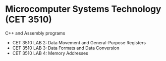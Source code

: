 # Microcomputer Systems Technology (CET 3510)

C++ and Assembly programs 

- CET 3510 LAB 2: Data Movement and General-Purpose Registers
- CET 3510 LAB 3: Data Formats and Data Conversion
- CET 3510 LAB 4: Memory Addresses
